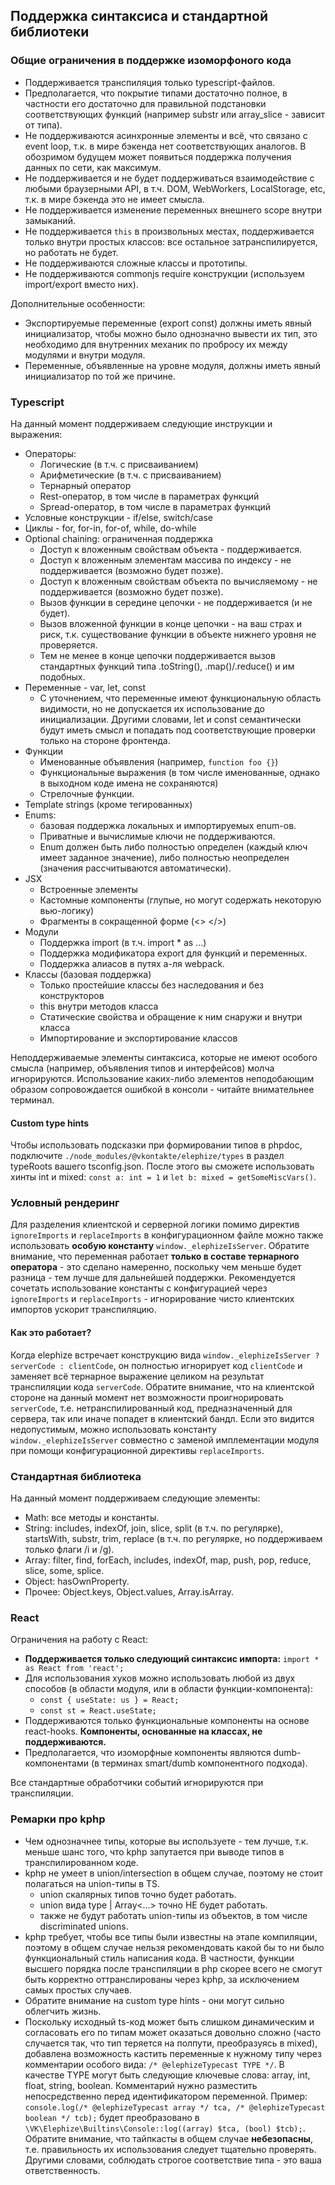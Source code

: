 ## Поддержка синтаксиса и стандартной библиотеки

### Общие ограничения в поддержке изоморфоного кода

- Поддерживается транспиляция только typescript-файлов.
- Предполагается, что покрытие типами достаточно полное, в частности его достаточно для правильной подстановки соответствующих функций (например substr или array_slice - зависит от типа).
- Не поддерживаются асинхронные элементы и всё, что связано с event loop, т.к. в мире бэкенда нет соответствующих аналогов. В обозримом будущем может появиться поддержка получения данных по сети, как максимум.
- Не поддерживается и не будет поддерживаться взаимодействие с любыми браузерными API, в т.ч. DOM, WebWorkers, LocalStorage, etc, т.к. в мире бэкенда это не имеет смысла.
- Не поддерживается изменение переменных внешнего scope внутри замыканий.
- Не поддерживается `this` в произвольных местах, поддерживается только внутри простых классов: все остальное затранспилируется, но работать не будет.
- Не поддерживаются сложные классы и прототипы.
- Не поддерживаются commonjs require конструкции (используем import/export вместо них).

Дополнительные особенности:

- Экспортируемые переменные (export const) должны иметь явный инициализатор, чтобы можно было однозначно вывести их тип, это необходимо для внутренних механик по пробросу их между модулями и внутри модуля.
- Переменные, объявленные на уровне модуля, должны иметь явный инициализатор по той же причине.

### Typescript

На данный момент поддерживаем следующие инструкции и выражения:

- Операторы:
  - Логические (в т.ч. с присваиванием)
  - Арифметические (в т.ч. с присваиванием)
  - Тернарный оператор
  - Rest-оператор, в том числе в параметрах функций
  - Spread-оператор, в том числе в параметрах функций
- Условные конструкции - if/else, switch/case 
- Циклы - for, for-in, for-of, while, do-while
- Optional chaining: ограниченная поддержка
  - Доступ к вложенным свойствам объекта - поддерживается.
  - Доступ к вложенным элементам массива по индексу - не поддерживается (возможно будет позже).
  - Доступ к вложенным свойствам объекта по вычисляемому - не поддерживается (возможно будет позже).
  - Вызов функции в середине цепочки - не поддерживается (и не будет).
  - Вызов вложенной функции в конце цепочки - на ваш страх и риск, т.к. существование функции в объекте нижнего уровня не проверяется.
  - Тем не менее в конце цепочки поддерживается вызов стандартных функций типа .toString(), .map()/.reduce() и им подобных.
- Переменные - var, let, const
  - С уточнением, что переменные имеют функциональную область видимости, но не допускается их использование до инициализации. Другими словами, let и const семантически будут иметь смысл и попадать под соответствующие проверки только на стороне фронтенда. 
- Функции
  - Именованные объявления (например, `function foo {}`)
  - Функциональные выражения (в том числе именованные, однако в выходном коде имена не сохраняются)
  - Стрелочные функции.
- Template strings (кроме тегированных)
- Enums:
  - базовая поддержка локальных и импортируемых enum-ов.
  - Приватные и вычислимые ключи не поддерживаются.
  - Enum должен быть либо полностью определен (каждый ключ имеет заданное значение), либо полностью неопределен (значения рассчитываются автоматически).
- JSX
  - Встроенные элементы
  - Кастомные компоненты (глупые, но могут содержать некоторую вью-логику)
  - Фрагменты в сокращенной форме (<> </>)
- Модули
  - Поддержка import (в т.ч. import * as ...)
  - Поддержка модификатора export для функций и переменных.
  - Поддержка алиасов в путях а-ля webpack.
- Классы (базовая поддержка)
  - Только простейшие классы без наследования и без конструкторов
  - this внутри методов класса
  - Статические свойства и обращение к ним снаружи и внутри класса
  - Импортирование и экспортирование классов
  
Неподдерживаемые элементы синтаксиса, которые не имеют особого смысла (например, объявления типов и интерфейсов) молча игнорируются.
Использование каких-либо элементов неподобающим образом сопровождается ошибкой в консоли - читайте внимательнее терминал.

#### Custom type hints

Чтобы использовать подсказки при формировании типов в phpdoc, подключите `./node_modules/@vkontakte/elephize/types` в раздел typeRoots вашего tsconfig.json. После этого вы сможете использовать хинты int и mixed: `const a: int = 1` и `let b: mixed = getSomeMiscVars()`.
  
### Условный рендеринг

Для разделения клиентской и серверной логики помимо директив `ignoreImports` и `replaceImports` в конфигурационном файле можно также использовать **особую константу** `window._elephizeIsServer`.
Обратите внимание, что переменная работает **только в составе тернарного оператора** - это сделано намеренно, поскольку чем меньше будет разница - тем лучше для дальнейшей поддержки.
Рекомендуется сочетать использование константы с конфигурацией через `ignoreImports` и `replaceImports` - игнорирование чисто клиентских импортов ускорит транспиляцию.

#### Как это работает?

Когда elephize встречает конструкцию вида `window._elephizeIsServer ? serverCode : clientCode`, он полностью игнорирует код `clientCode` и заменяет всё тернарное выражение целиком на результат транспиляции кода `serverCode`.
Обратите внимание, что на клиентской стороне на данный момент нет возможности проигнорировать `serverCode`, т.е. нетранспилированный код, предназначенный для сервера, так или иначе попадет в клиентский бандл. Если это видится недопустимым, можно использовать константу `window._elephizeIsServer` совместно с заменой имплементации модуля при помощи конфигурационной директивы `replaceImports`.

### Стандартная библиотека

На данный момент поддерживаем следующие элементы:

- Math: все методы и константы.
- String: includes, indexOf, join, slice, split (в т.ч. по регулярке), startsWith, substr, trim, replace (в т.ч. по регулярке, но поддерживаем только флаги /i и /g).
- Array: filter, find, forEach, includes, indexOf, map, push, pop, reduce, slice, some, splice.
- Object: hasOwnProperty.  
- Прочее: Object.keys, Object.values, Array.isArray.

### React

Ограничения на работу с React:

- **Поддерживается только следующий синтаксис импорта:** `import * as React from 'react';`
- Для использования хуков можно использовать любой из двух способов (в области модуля, или в области функции-компонента):
  - `const { useState: us } = React;`
  - `const st = React.useState;`
- Поддерживаются только функциональные компоненты на основе react-hooks. **Компоненты, основанные на классах, не поддерживаются.**
- Предполагается, что изоморфные компоненты являются dumb-компонентами (в терминах smart/dumb компонентного подхода).

Все стандартные обработчики событий игнорируются при транспиляции. 

### Ремарки про kphp

- Чем однозначнее типы, которые вы используете - тем лучше, т.к. меньше шанс того, что kphp запутается при выводе типов в транспилированном коде.
- kphp не умеет в union/intersection в общем случае, поэтому не стоит полагаться на union-типы в TS.
  - union скалярных типов точно будет работать.
  - union вида type | Array<...> точно НЕ будет работать.
  - также не будут работать union-типы из объектов, в том числе discriminated unions.
- kphp требует, чтобы все типы были известны на этапе компиляции, поэтому в общем случае нельзя рекомендовать какой бы то ни было функциональный стиль написания кода. В частности, функции высшего порядка после транспиляции в php скорее всего не смогут быть корректно оттранслированы через kphp, за исключением самых простых случаев.
- Обратите внимание на custom type hints - они могут сильно облегчить жизнь.
- Поскольку исходный ts-код может быть слишком динамическим и согласовать его по типам может оказаться довольно сложно (часто случается так, что тип теряется на полпути, преобразуясь в mixed), добавлена возможность кастить переменные к нужному типу через комментарии особого вида: `/* @elephizeTypecast TYPE */`. В качестве TYPE могут быть следующие ключевые слова: array, int, float, string, boolean. Комментарий нужно разместить непосредственно перед идентификатором переменной. Пример: `console.log(/* @elephizeTypecast array */ tca, /* @elephizeTypecast boolean */ tcb);` будет преобразовано в `\VK\Elephize\Builtins\Console::log((array) $tca, (bool) $tcb);`. Обратите внимание, что тайпкасты в общем случае **небезопасны**, т.е. правильность их использования следует тщательно проверять. Другими словами, соблюдать строгое соответствие типа - это ваша ответственность.

